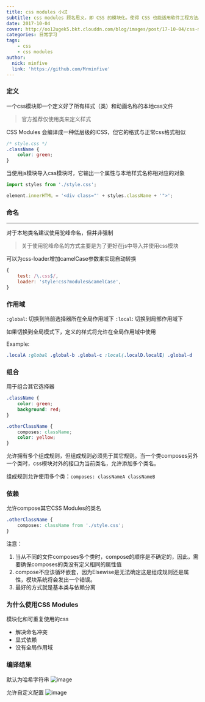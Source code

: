 ```yaml
---
title: css modules 小试
subtitle: css modules 顾名思义，即 CSS 的模块化。使得 CSS 也能适用软件工程方法。
date: 2017-10-04
cover: http://oo12ugek5.bkt.clouddn.com/blog/images/post/17-10-04/css-modules.png
categories: 日常学习
tags:
    - css
    - css modules
author:
  nick: minfive
  link: 'https://github.com/Mrminfive'
---
```


### 定义

一个css模块即一个定义好了所有样式（类）和动画名称的本地css文件

> 官方推荐仅使用类来定义样式

CSS Modules 会编译成一种低层级的ICSS，但它的格式与正常css格式相似

``` css
/* style.css */
.className {
    color: green;
}
```

当使用js模块导入css模块时，它输出一个属性与本地样式名称相对应的对象

``` javascript
import styles from './style.css';

element.innerHTML = '<div class="' + styles.className + '">';
```

### 命名

---

对于本地类名建议使用驼峰命名，但并非强制

> 关于使用驼峰命名的方式主要是为了更好在js中导入并使用css模块

可以为css-loader增加camelCase参数来实现自动转换

``` javascript
{
    test: /\.css$/,
    loader: 'style!css?modules&camelCase',
}
```

### 作用域

`:global`: 切换到当前选择器所在全局作用域下
`:local`: 切换到局部作用域下

如果切换到全局模式下，定义的样式将允许在全局作用域中使用

Example:
``` css
.localA :global .global-b .global-c :local(.localD.localE) .global-d
```


### 组合

用于组合其它选择器

``` css
.className {
    color: green;
    background: red;
}

.otherClassName {
    composes: className;
    color: yellow;
}
```

允许拥有多个组成规则，但组成规则必须先于其它规则。当一个类composes另外一个类时，css模块对外的接口为当前类名，允许添加多个类名。

组成规则允许使用多个类：`composes: classNameA classNameB`

### 依赖

允许compose其它CSS Modules的类名

``` css
.otherClassName {
    composes: className from './style.css';
}
```

注意：
1. 当从不同的文件composes多个类时，compose的顺序是不确定的，因此，需要确保composes的类没有定义相同的属性值
2. compose不应该循环嵌套，因为Elsewise是无法确定这是组成规则还是属性，模块系统将会发出一个错误。
3. 最好的方式就是基本类与依赖分离

### 为什么使用CSS Modules

模块化和可重复使用的css
+ 解决命名冲突
+ 显式依赖
+ 没有全局作用域

### 编译结果
默认为哈希字符串
![image](https://sfault-image.b0.upaiyun.com/127/065/1270651827-571acfceca712)

允许自定义配置
![image](https://sfault-image.b0.upaiyun.com/431/079/431079432-571acff0052ea)

